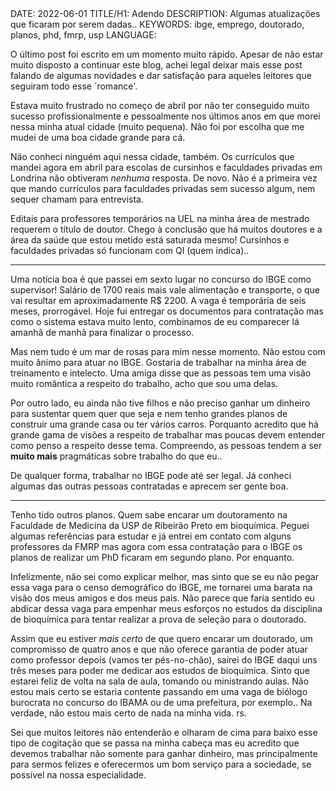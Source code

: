 <!DOCTYPE html>
<meta http-equiv="content-type" content="text/html; charset=utf-8">
<link rel="stylesheet" href="../css/style.css" type="text/css">
<!-- PLAIN TEXT -->
DATE: 2022-06-01
TITLE/H1: Adendo
DESCRIPTION: Algumas atualizações que ficaram por serem dadas..
KEYWORDS: ibge, emprego, doutorado, planos, phd, fmrp, usp
LANGUAGE: 

<!-- DATE MUST BE IN THE FORMAT YYY-MM-DD -->
<!-- H1 WILL BE ADDED TO POST/ARTICLE HEADER -->
<!-- KEYWORD DELIMITER IS COMMA -->


<!-- HYPERTEXT -->

O último post foi escrito em um momento muito rápido. Apesar de 
não estar muito disposto a continuar este blog, achei legal deixar
mais esse post falando de algumas novidades e dar satisfação
para aqueles leitores que seguiram todo esse \`romance'.

Estava muito frustrado no começo de abril por não ter conseguido
muito sucesso profissionalmente e pessoalmente nos últimos
anos em que morei nessa minha atual cidade (muito pequena).
Não foi por escolha que me mudei de uma boa cidade grande para cá.

Não conheci ninguém aqui nessa cidade, também. Os currículos
que mandei agora em abril para escolas de cursinhos e faculdades privadas
em Londrina não obtiveram *nenhuma* resposta. De novo. Não é a primeira
vez que mando currículos para faculdades privadas sem sucesso algum, nem
sequer chamam para entrevista.

Editais para professores temporários na UEL na minha área de mestrado
requerem o título de doutor. Chego à conclusão que há muitos doutores
e a área da saúde que estou metido está saturada mesmo! Cursinhos e faculdades
privadas só funcionam com QI (quem indica)..

---

Uma notícia boa é que  passei em sexto lugar no concurso do IBGE como supervisor!
Salário de 1700 reais mais vale alimentação e transporte, o que vai
resultar em aproximadamente R$ 2200. A vaga é temporária de seis meses,
prorrogável. Hoje fui entregar os documentos para contratação mas
como o sistema estava muito lento, combinamos de eu comparecer lá amanhã
de manhã para finalizar o processo.

Mas nem tudo é um mar de rosas para mim nesse momento. Não estou com
muito ânimo para atuar no IBGE. Gostaria de trabalhar na minha área
de treinamento e intelecto. Uma amiga disse que as pessoas tem uma visão
muito romântica a respeito do trabalho, acho que sou uma delas.

Por outro lado, eu ainda não tive filhos e não preciso ganhar um dinheiro
para sustentar quem quer que seja e nem tenho grandes planos de construir
uma grande casa ou ter vários carros. Porquanto acredito que há
grande gama de visões a respeito de trabalhar mas poucas devem entender
como penso a respeito desse tema. Compreendo, as pessoas tendem a ser
**muito mais** pragmáticas sobre trabalho do que eu..

De qualquer forma, trabalhar no IBGE pode até ser legal. Já conheci algumas
das outras pessoas contratadas e aprecem ser gente boa.

---

Tenho tido outros planos. Quem sabe encarar um doutoramento
na Faculdade de Medicina da USP de Ribeirão Preto em bioquímica.
Peguei algumas referências para estudar e já entrei em contato com
alguns professores da FMRP mas agora com essa contratação para o IBGE
os planos de realizar um PhD ficaram em segundo plano. Por enquanto.

Infelizmente, não sei como explicar melhor, mas sinto que se eu não
pegar essa vaga para o censo demográfico do IBGE, me tornarei uma barata
na visão dos meus amigos e dos meus pais. Não parece que faria sentido
eu abdicar dessa vaga para empenhar meus esforços no estudos da disciplina
de bioquímica para tentar realizar a prova de  seleção para o doutorado. 

Assim que eu estiver *mais certo* de que quero encarar um doutorado,
um compromisso de quatro anos e que não oferece garantia de poder
atuar como professor depois (vamos ter pés-no-chão), sairei do
IBGE daqui uns três meses para poder me dedicar aos estudos de bioquímica.
Sinto que estarei feliz de volta na sala de aula, tomando ou ministrando aulas.
Não estou mais certo se estaria contente passando em uma vaga de biólogo burocrata
no concurso do IBAMA ou de
uma prefeitura, por exemplo..
Na verdade, não estou mais certo de nada na minha vida. rs.

Sei que muitos leitores não entenderão e olharam de cima para baixo
esse tipo de cogitação que se passa na minha cabeça mas eu acredito
que devemos trabalhar não somente para ganhar dinheiro, mas principalmente
para sermos felizes e oferecermos um bom serviço para a sociedade, se possível
na nossa especialidade.

